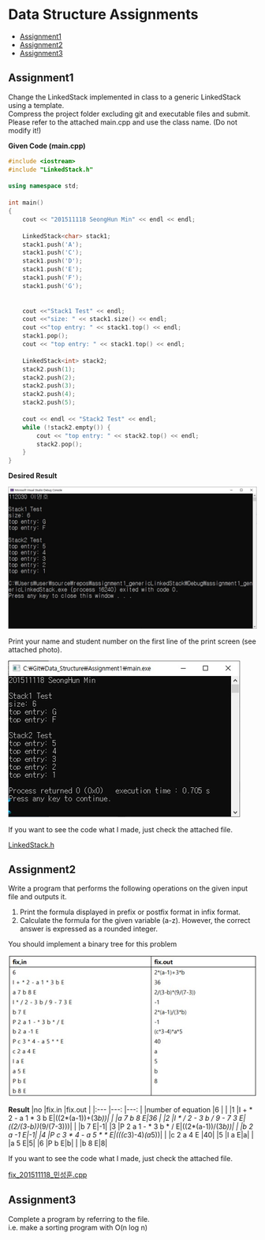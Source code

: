 # Data Structure Assignments
* [Assignment1](#assignment1)
* [Assignment2](#assignment2)
* [Assignment3](#assignment3)

## Assignment1
Change the LinkedStack implemented in class to a generic LinkedStack using a template.   
Compress the project folder excluding git and executable files and submit.
Please refer to the attached main.cpp and use the class name. (Do not modify it!)

__Given Code (main.cpp)__
```c++
#include <iostream>
#include "LinkedStack.h"

using namespace std;

int main()
{
	cout << "201511118 SeongHun Min" << endl << endl;

	LinkedStack<char> stack1;
	stack1.push('A');
	stack1.push('C');
	stack1.push('D');
	stack1.push('E');
	stack1.push('F');
	stack1.push('G');


	cout <<"Stack1 Test" << endl;
	cout <<"size: " << stack1.size() << endl;
	cout <<"top entry: " << stack1.top() << endl;
	stack1.pop();
	cout << "top entry: " << stack1.top() << endl;

	LinkedStack<int> stack2;
	stack2.push(1);
	stack2.push(2);
	stack2.push(3);
	stack2.push(4);
	stack2.push(5);

	cout << endl << "Stack2 Test" << endl;
	while (!stack2.empty()) {
		cout << "top entry: " << stack2.top() << endl;
		stack2.pop();
	}
}
```
__Desired Result__

![Example](/Assignment1/Assignment1.JPG)

Print your name and student number on the first line of the print screen (see attached photo).

![Result](/Assignment1/Result.jpg)

If you want to see the code what I made, just check the attached file.

[LinkedStack.h](/Assignment1/LinkedStack.h)

## Assignment2
Write a program that performs the following operations on the given input file and outputs it.
1. Print the formula displayed in prefix or postfix format in infix format.
2. Calculate the formula for the given variable (a-z). However, the correct answer is expressed as a rounded integer.

You should implement a binary tree for this problem

![Example](/Assignment2/Example.jpg)

__Result__
|no		|fix.in	|fix.out	|
|:---		|---:	|---:	|
|number of equation	|6	|	|
|1		|I + * 2 - a 1 * 3 b E|((2*(a-1))+(3*b))|
|		|a 7 b 8 E|36	|
|2		|I * / 2 - 3 b / 9 - 7 3 E|((2/(3-b))*(9/(7-3)))|
|		|b 7 E|-1|
|3		|P 2 a 1 - * 3 b * / E|((2*(a-1))/(3*b))|
|		|b 2 a -1 E|-1|
|4		|P c 3 * 4 - a 5 * * E|(((c*3)-4)*(a*5))|
|		|c 2 a 4 E |40|
|5		|I a E|a|
|		|a 5 E|5|
|6		|P b E|b|
|		|b 8 E|8|

If you want to see the code what I made, just check the attached file.

[fix_201511118_민성훈.cpp](/Assignment2/fix_201511118_민성훈.cpp)

## Assignment3
Complete a program by referring to the file.   
i.e. make a sorting program with O(n log n)